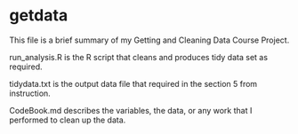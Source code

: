 getdata
=======

This file is a brief summary of my Getting and Cleaning Data Course Project.

run_analysis.R is the R script that cleans and produces tidy data set as required.

tidydata.txt is the output data file that required in the section 5 from instruction.

CodeBook.md describes the variables, the data, or any work that I performed to clean up the data.
